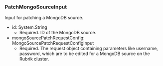 ### PatchMongoSourceInput
Input for patching a MongoDB source.

- id: System.String
  - Required. ID of the MongoDB source.
- mongoSourcePatchRequestConfig: MongoSourcePatchRequestConfigInput
  - Required. The request object containing parameters like username, password, which are to be edited for a MongoDB source on the Rubrik cluster.
